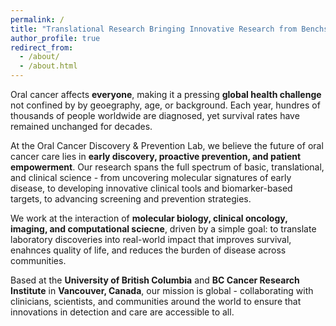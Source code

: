 ```yaml
---
permalink: /
title: "Translational Research Bringing Innovative Research from Benchside to Bedside"
author_profile: true
redirect_from: 
  - /about/
  - /about.html
---
```

Oral cancer affects **everyone**, making it a pressing **global health challenge** not confined by by geoegraphy, age, or background. Each year, hundres of thousands of people worldwide are diagnosed, yet survival rates have remained unchanged for decades. 

At the Oral Cancer Discovery & Prevention Lab, we believe the future of oral cancer care lies in **early discovery, proactive prevention, and patient empowerment**. Our research spans the full spectrum of basic, translational, and clinical science - from uncovering molecular signatures of early disease, to developing innovative clinical tools and biomarker-based targets, to advancing screening and prevention strategies.

We work at the interaction of **molecular biology, clinical oncology, imaging, and computational sciecne**, driven by a simple goal: to translate laboratory discoveries into real-world impact that improves survival, enahnces quality of life, and reduces the burden of disease across communities. 

Based at the **University of British Columbia** and **BC Cancer Research Institute** in **Vancouver, Canada**, our mission is global - collaborating with clinicians, scientists, and communities around the world to ensure that innovations in detection and care are accessible to all.
